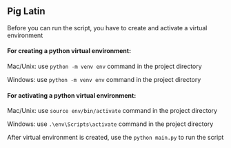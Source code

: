 ## Pig Latin

Before you can run the script, you have to create and activate a virtual environment

#### For creating a python virtual environment:

Mac/Unix: use `python -m venv env` command in the project directory

Windows: use `python -m venv env` command in the project directory

#### For activating a python virtual environment:

Mac/Unix: use `source env/bin/activate` command in the project directory

Windows: use `.\env\Scripts\activate` command in the project directory

After virtual environment is created, use the `python main.py` to run the script
